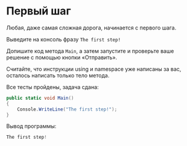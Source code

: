 # Первый шаг

Любая, даже самая сложная дорога, начинается с первого шага.

Выведите на консоль фразу `The first step!`

Допишите код метода `Main`, а затем запустите и проверьте ваше решение с помощью кнопки «Отправить».

Считайте, что инструкции using и namespace уже написаны за вас, осталось написать только тело метода.

Все тесты пройдены, задача сдана:
```cs
public static void Main()
{
    Console.WriteLine("The first step!");
}
```

Вывод программы:
```cs
The first step!
```
